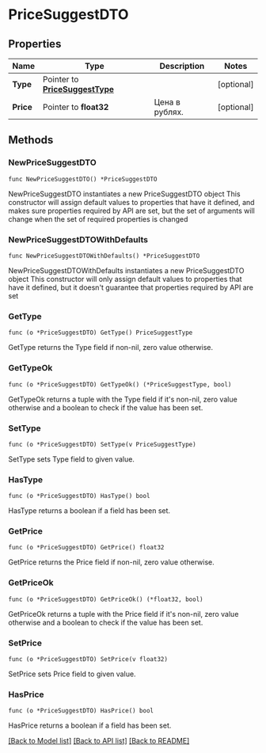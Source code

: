 # PriceSuggestDTO

## Properties

Name | Type | Description | Notes
------------ | ------------- | ------------- | -------------
**Type** | Pointer to [**PriceSuggestType**](PriceSuggestType.md) |  | [optional] 
**Price** | Pointer to **float32** | Цена в рублях. | [optional] 

## Methods

### NewPriceSuggestDTO

`func NewPriceSuggestDTO() *PriceSuggestDTO`

NewPriceSuggestDTO instantiates a new PriceSuggestDTO object
This constructor will assign default values to properties that have it defined,
and makes sure properties required by API are set, but the set of arguments
will change when the set of required properties is changed

### NewPriceSuggestDTOWithDefaults

`func NewPriceSuggestDTOWithDefaults() *PriceSuggestDTO`

NewPriceSuggestDTOWithDefaults instantiates a new PriceSuggestDTO object
This constructor will only assign default values to properties that have it defined,
but it doesn't guarantee that properties required by API are set

### GetType

`func (o *PriceSuggestDTO) GetType() PriceSuggestType`

GetType returns the Type field if non-nil, zero value otherwise.

### GetTypeOk

`func (o *PriceSuggestDTO) GetTypeOk() (*PriceSuggestType, bool)`

GetTypeOk returns a tuple with the Type field if it's non-nil, zero value otherwise
and a boolean to check if the value has been set.

### SetType

`func (o *PriceSuggestDTO) SetType(v PriceSuggestType)`

SetType sets Type field to given value.

### HasType

`func (o *PriceSuggestDTO) HasType() bool`

HasType returns a boolean if a field has been set.

### GetPrice

`func (o *PriceSuggestDTO) GetPrice() float32`

GetPrice returns the Price field if non-nil, zero value otherwise.

### GetPriceOk

`func (o *PriceSuggestDTO) GetPriceOk() (*float32, bool)`

GetPriceOk returns a tuple with the Price field if it's non-nil, zero value otherwise
and a boolean to check if the value has been set.

### SetPrice

`func (o *PriceSuggestDTO) SetPrice(v float32)`

SetPrice sets Price field to given value.

### HasPrice

`func (o *PriceSuggestDTO) HasPrice() bool`

HasPrice returns a boolean if a field has been set.


[[Back to Model list]](../README.md#documentation-for-models) [[Back to API list]](../README.md#documentation-for-api-endpoints) [[Back to README]](../README.md)



